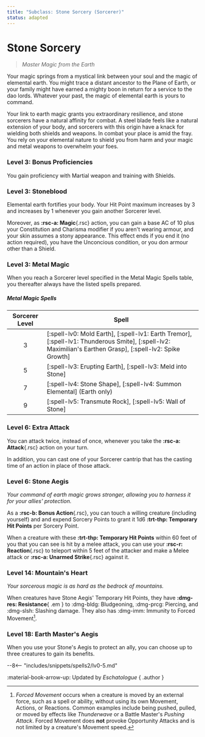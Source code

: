 ```yaml
---
title: "Subclass: Stone Sorcery (Sorcerer)"
status: adapted
---
```


<p style="display:none">
Master Magic from the Earth
</p>

# Stone Sorcery

> *Master Magic from the Earth*

Your magic springs from a mystical link between your soul and the magic of elemental earth. You might trace a distant ancestor to the Plane of Earth, or your family might have earned a mighty boon in return for a service to the dao lords. Whatever your past, the magic of elemental earth is yours to command.

Your link to earth magic grants you extraordinary resilience, and stone sorcerers have a natural affinity for combat. A steel blade feels like a natural extension of your body, and sorcerers with this origin have a knack for wielding both shields and weapons. In combat your place is amid the fray. You rely on your elemental nature to shield you from harm and your magic and metal weapons to overwhelm your foes.

### Level 3: Bonus Proficiencies

You gain proficiency with Martial weapon and training with Shields.

### Level 3: Stoneblood

Elemental earth fortifies your body. Your Hit Point maximum increases by 3 and increases by 1 whenever you gain another Sorcerer level.

Moreover, as **:rsc-a: Magic**{.rsc} action, you can gain a base AC of 10 plus your Constitution and Charisma modifier if you aren't wearing armour, and your skin assumes a stony appearance. This effect ends if you end it (no action required), you have the Unconcious condition, or you don armour other than a Shield.

### Level 3: Metal Magic

When you reach a Sorcerer level specified in the Metal Magic Spells table, you thereafter always have the listed spells prepared.

##### Metal Magic Spells

| Sorcerer Level | Spell |
|:-:|---|
| 3 | [:spell-lv0: Mold Earth], [:spell-lv1: Earth Tremor], [:spell-lv1: Thunderous Smite], [:spell-lv2: Maximilian's Earthen Grasp], [:spell-lv2: Spike Growth]|
| 5 | [:spell-lv3: Erupting Earth], [:spell-lv3: Meld into Stone] |
| 7 | [:spell-lv4: Stone Shape], [:spell-lv4: Summon Elemental] (Earth only) |
| 9 | [:spell-lv5: Transmute Rock], [:spell-lv5: Wall of Stone] |

### Level 6: Extra Attack

You can attack twice, instead of once, whenever you take the **:rsc-a: Attack**{.rsc} action on your turn.

In addition, you can cast one of your Sorcerer cantrip that has the casting time of an action in place of those attack.

### Level 6: Stone Aegis

*Your command of earth magic grows stronger, allowing you to harness it for your allies' protection.*

As a **:rsc-b: Bonus Action**{.rsc}, you can touch a willing creature (including yourself) and and expend Sorcery Points to grant it 1d6 **:trt-thp: Temporary Hit Points** per Sorcery Point.

When a creature with these **:trt-thp: Temporary Hit Points** within 60 feet of you that you can see is hit by a melee attack, you can use your **:rsc-r: Reaction**{.rsc} to teleport within 5 feet of the attacker and make a Melee attack or **:rsc-a: Unarmed Strike**{.rsc} against it.

### Level 14: Mountain's Heart

*Your sorcerous magic is as hard as the bedrock of mountains.*

When creatures have Stone Aegis' Temporary Hit Points, they have **:dmg-res: Resistance**{ .em } to :dmg-bldg: Bludgeoning, :dmg-prcg: Piercing, and :dmg-slsh: Slashing damage. They also has :dmg-imm: Immunity to Forced Movement[^1].

### Level 18: Earth Master's Aegis

When you use your Stone's Aegis to protect an ally, you can choose up to three creatures to gain its benefits.

--8<-- "includes/snippets/spells2/lv0-5.md"

[^1]: *Forced Movement* occurs when a creature is moved by an external force, such as a spell or ability, without using its own Movement, Actions, or Reactions. Common examples include being pushed, pulled, or moved by effects like *Thunderwave* or a Battle Master's *Pushing Attack*. Forced Movement does **not** provoke Opportunity Attacks and is not limited by a creature's Movement speed.

:material-book-arrow-up: Updated by *Eschatologue*
{ .author }